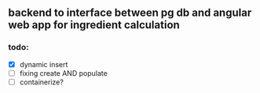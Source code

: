 ## backend to interface between pg db and angular web app for ingredient calculation

### todo:

- [x] dynamic insert
- [ ] fixing create AND populate 
- [ ] containerize? 
